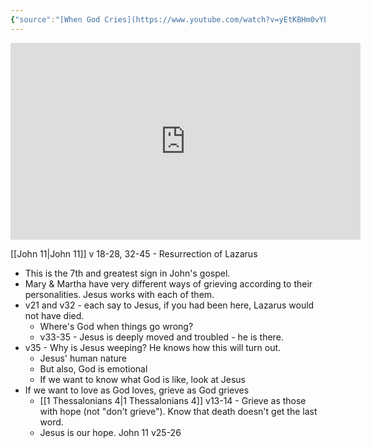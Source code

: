 ```yaml
---
{"source":"[When God Cries](https://www.youtube.com/watch?v=yEtKBHm0vYE)","clipped":"2023-07-12","dg-publish":true,"grade":2,"context":"Personal","type":"Resource","status":"Evergreen","topic":["Sermon"],"dateCreated":"2023-08-09","sermonSeries":"2023 Lent","permalink":"/sermons/2023-03-26-when-god-cries/","dgPassFrontmatter":true}
---
```



<iframe width="560" height="315" src="https://www.youtube.com/embed/" title="YouTube video player" frameborder="0" allow="accelerometer; autoplay; clipboard-write; encrypted-media; gyroscope; picture-in-picture" allowfullscreen></iframe>

[[John 11\|John 11]] v 18-28, 32-45 - Resurrection of Lazarus

* This is the 7th and greatest sign in John's gospel.
* Mary & Martha have very different ways of grieving according to their personalities. Jesus works with each of them.
* v21 and v32 - each say to Jesus, if you had been here, Lazarus would not have died.
    * Where's God when things go wrong?
    * v33-35 - Jesus is deeply moved and troubled - he is there.
* v35 - Why is Jesus weeping? He knows how this will turn out.
    * Jesus' human nature
    * But also, God is emotional
    * If we want to know what God is like, look at Jesus
* If we want to love as God loves, grieve as God grieves
    * [[1 Thessalonians 4\|1 Thessalonians 4]] v13-14 - Grieve as those with hope (not "don't grieve"). Know that death doesn't get the last word.
    * Jesus is our hope. John 11 v25-26
